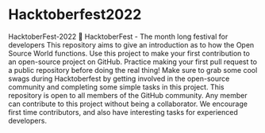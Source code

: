 # Hacktoberfest2022
HacktoberFest-2022 🎯 HacktoberFest - The month long festival for developers This repository aims to give an introduction as to how the Open Source World functions. Use this project to make your first contribution to an open-source project on GitHub. Practice making your first pull request to a public repository before doing the real thing! Make sure to grab some cool swags during Hacktoberfest by getting involved in the open-source community and completing some simple tasks in this project. This repository is open to all members of the GitHub community. Any member can contribute to this project without being a collaborator. We encourage first time contributors, and also have interesting tasks for experienced developers.
